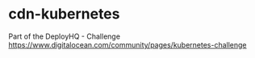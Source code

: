 # cdn-kubernetes
Part of the  DeployHQ - Challenge https://www.digitalocean.com/community/pages/kubernetes-challenge
